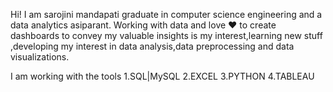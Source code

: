 Hi!
I am sarojini mandapati  graduate in computer science engineering and a data analytics asiparant.
Working with data and love ❤️ to create dashboards to convey my valuable insights is my interest,learning new stuff ,developing my interest in data analysis,data preprocessing and data visualizations.

I am working with the tools 
1.SQL|MySQL
2.EXCEL
3.PYTHON
4.TABLEAU 
